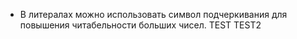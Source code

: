 - В литералах можно использовать символ подчеркивания для повышения читабельности больших чисел. TEST TEST2